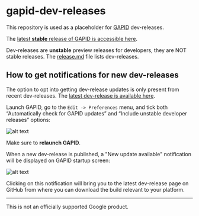 # gapid-dev-releases

This repository is used as a placeholder for [GAPID](https://gapid.dev) dev-releases.

The [latest **stable** release of GAPID is accessible here](https://github.com/google/gapid/releases/latest).

Dev-releases are **unstable** preview releases for developers, they are NOT
stable releases. The [release.md](releases.md) file lists dev-releases.

## How to get notifications for new dev-releases

The option to opt into getting dev-release updates is only present from recent
dev-releases. The [latest dev-release is available
here](https://github.com/google/gapid-dev-releases/releases/latest).

Launch GAPID, go to the `Edit -> Preferences` menu, and tick both “Automatically
check for GAPID updates” and “Include unstable developer releases” options:

![alt text](https://github.com/google/gapid-dev-releases/raw/master/images/preferences-menu.png "Screenshot of GAPID preferences menu")

Make sure to **relaunch GAPID**.

When a new dev-release is published, a "New update available" notification will
be displayed on GAPID startup screen:

![alt text](https://github.com/google/gapid-dev-releases/raw/master/images/new-update.png "Screenshot of GAPID startup screen with 'New update available' notification")

Clicking on this notification will bring you to the latest dev-release page on
GitHub from where you can download the build relevant to your platform.

---

This is not an officially supported Google product.
